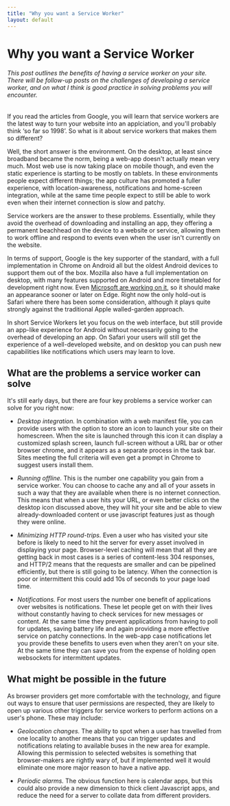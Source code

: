 ```yaml
---
title: "Why you want a Service Worker"
layout: default
---
```


# Why you want a Service Worker

###### This post outlines the benefits of having a service worker on your site. There will be follow-up posts on the challenges of developing a service worker, and on what I think is good practice in solving problems you will encounter.

If you read the articles from Google, you will learn that service workers are the latest way to turn your website into an applciation, and you'll probably think &lsquo;so far so 1998&rsquo;. So what is it about service workers that makes them so different? 

Well, the short answer is the environment. On the desktop, at least since broadband became the norm, being a web-app doesn't actually mean very much. Most web use is now taking place on mobile though, and even the static experience is starting to be mostly on tablets. In these environments people expect different things; the app culture has promoted a fuller experience, with location-awareness, notifications and home-screen integration, while at the same time people expect to still be able to work even when their internet connection is slow and patchy.

Service workers are the answer to these problems. Essentially, while they avoid the overhead of downloading and installing an app, they offering a permanent beachhead on the device to a website or service, allowing them to work offline and respond to events even when the user isn't currently on the website.

In terms of support, Google is the key supporter of the standard, with a full implementation in Chrome on Android all but the oldest Android devices to support them out of the box. Mozilla also have a full implementation on desktop, with many features supported on Android and more timetabled for development right now. Even [Microsoft are working on it](https://developer.microsoft.com/en-us/microsoft-edge/platform/status/serviceworker), so it should make an appearance sooner or later on Edge. Right now the only hold-out is Safari where there has been some consideration, although it plays quite strongly against the traditional Apple walled-garden approach.

In short Service Workers let you focus on the web interface, but still provide an app-like experience for Android without necessarily going to the overhead of developing an app. On Safari your users will still get the experience of a well-developed website, and on desktop you can push new capabilities like notifications which users may learn to love.

## What are the problems a service worker can solve

It's still early days, but there are four key problems a service worker can solve for you right now:

- *Desktop integration.* In combination with a web manifest file, you can provide users with the option to store an icon to launch your site on their homescreen. When the site is launched through this icon it can display a customized splash screen, launch full-screen without a URL bar or other browser chrome, and it appears as a separate process in the task bar. Sites meeting the full criteria will even get a prompt in Chrome to suggest users install them.

- *Running offline.* This is the number one capability you gain from a service worker. You can choose to cache any and all of your assets in such a way that they are available when there is no internet connection. This means that when a user hits your URL, or even better clicks on the desktop icon discussed above, they will hit your site and be able to view already-downloaded content or use javascript features just as though they were online.

- *Minimizing HTTP round-trips.* Even a user who has visited your site before is likely to need to hit the server for every asset involved in displaying your page. Browser-level caching will mean that all they are getting back in most cases is a series of content-less 304 responses, and HTTP/2 means that the requests are smaller and can be pipelined efficiently, but there is still going to be latency. When the connection is poor or intermittent this could add 10s of seconds to your page load time. 

- *Notifications.* For most users the number one benefit of applications over websites is notifications. These let people get on with their lives without constantly having to check services for new messages or content. At the same time they prevent applications from having to poll for updates, saving battery life and again providing a more effective service on patchy connections. In the web-app case notifications let you provide these benefits to users even when they aren't on your site. At the same time they can save you from the expense of holding open websockets for intermittent updates.

## What might be possible in the future

As browser providers get more comfortable with the technology, and figure out ways to ensure that user permissions are respected, they are likely to open up various other triggers for service workers to perform actions on a user's phone. These may include:

- *Geolocation changes.* The ability to spot when a user has travelled from one locality to another means that you can trigger updates and notifications relating to available buses in the new area for example. Allowing this permission to selected websites is something that browser-makers are rightly wary of, but if implemented well it would eliminate one more major reason to have a native app.

- *Periodic alarms.* The obvious function here is calendar apps, but this could also provide a new dimension to thick client Javascript apps, and reduce the need for a server to collate data from different providers.
